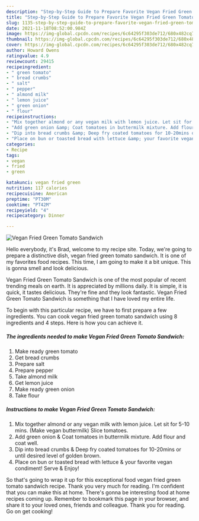 ```yaml
---
description: "Step-by-Step Guide to Prepare Favorite Vegan Fried Green Tomato Sandwich"
title: "Step-by-Step Guide to Prepare Favorite Vegan Fried Green Tomato Sandwich"
slug: 1135-step-by-step-guide-to-prepare-favorite-vegan-fried-green-tomato-sandwich
date: 2021-11-18T08:52:00.984Z
image: https://img-global.cpcdn.com/recipes/6c64295f303de712/680x482cq70/vegan-fried-green-tomato-sandwich-recipe-main-photo.jpg
thumbnail: https://img-global.cpcdn.com/recipes/6c64295f303de712/680x482cq70/vegan-fried-green-tomato-sandwich-recipe-main-photo.jpg
cover: https://img-global.cpcdn.com/recipes/6c64295f303de712/680x482cq70/vegan-fried-green-tomato-sandwich-recipe-main-photo.jpg
author: Howard Owens
ratingvalue: 4.9
reviewcount: 29415
recipeingredient:
- " green tomato"
- " bread crumbs"
- " salt"
- " pepper"
- " almond milk"
- " lemon juice"
- " green onion"
- " flour"
recipeinstructions:
- "Mix together almond or any vegan milk with lemon juice. Let sit for 5-10 mins. (Make vegan buttermilk) Slice tomatoes."
- "Add green onion &amp; Coat tomatoes in buttermilk mixture. Add flour and coat well."
- "Dip into bread crumbs &amp; Deep fry coated tomatoes for 10-20mins or until desired level of golden brown."
- "Place on bun or toasted bread with lettuce &amp; your favorite vegan condiment! Serve &amp; Enjoy!"
categories:
- Recipe
tags:
- vegan
- fried
- green

katakunci: vegan fried green 
nutrition: 117 calories
recipecuisine: American
preptime: "PT30M"
cooktime: "PT42M"
recipeyield: "4"
recipecategory: Dinner

---
```



![Vegan Fried Green Tomato Sandwich](https://img-global.cpcdn.com/recipes/6c64295f303de712/680x482cq70/vegan-fried-green-tomato-sandwich-recipe-main-photo.jpg)

Hello everybody, it's Brad, welcome to my recipe site. Today, we're going to prepare a distinctive dish, vegan fried green tomato sandwich. It is one of my favorites food recipes. This time, I am going to make it a bit unique. This is gonna smell and look delicious.



Vegan Fried Green Tomato Sandwich is one of the most popular of recent trending meals on earth. It is appreciated by millions daily. It is simple, it is quick, it tastes delicious. They're fine and they look fantastic. Vegan Fried Green Tomato Sandwich is something that I have loved my entire life.


To begin with this particular recipe, we have to first prepare a few ingredients. You can cook vegan fried green tomato sandwich using 8 ingredients and 4 steps. Here is how you can achieve it.

<!--inarticleads1-->

##### The ingredients needed to make Vegan Fried Green Tomato Sandwich:

1. Make ready  green tomato
1. Get  bread crumbs
1. Prepare  salt
1. Prepare  pepper
1. Take  almond milk
1. Get  lemon juice
1. Make ready  green onion
1. Take  flour




<!--inarticleads2-->

##### Instructions to make Vegan Fried Green Tomato Sandwich:

1. Mix together almond or any vegan milk with lemon juice. Let sit for 5-10 mins. (Make vegan buttermilk) Slice tomatoes.
1. Add green onion &amp; Coat tomatoes in buttermilk mixture. Add flour and coat well.
1. Dip into bread crumbs &amp; Deep fry coated tomatoes for 10-20mins or until desired level of golden brown.
1. Place on bun or toasted bread with lettuce &amp; your favorite vegan condiment! Serve &amp; Enjoy!




So that's going to wrap it up for this exceptional food vegan fried green tomato sandwich recipe. Thank you very much for reading. I'm confident that you can make this at home. There's gonna be interesting food at home recipes coming up. Remember to bookmark this page in your browser, and share it to your loved ones, friends and colleague. Thank you for reading. Go on get cooking!
